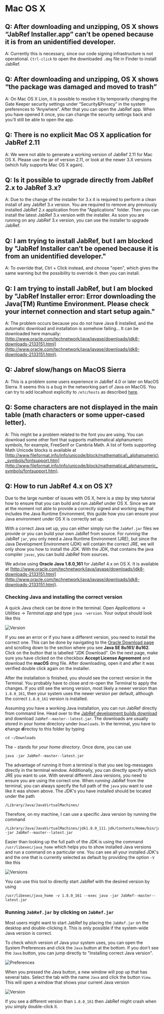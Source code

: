 # Mac OS X

## Q: After downloading and unzipping, OS X shows “JabRef Installer.app” can’t be opened because it is from an unidentified developer.

A: Currently this is necessary, since our code signing infrastructure is not operational. `Ctrl-click` to open the downloaded `.dmg` file in Finder to install JabRef.

## Q: After downloading and unzipping, OS X shows “the package was damaged and moved to trash”

A: On Mac OS X Lion, it is possible to resolve it by temporarily changing the Gate Keeper security settings under “Security&Privacy” in the system preferences to “Anywhere”. After that you can open the JabRef app. When you have opened it once, you can change the security settings back and you'll still be able to open the app.

## Q: There is no explicit Mac OS X application for JabRef 2.11

A: We were not able to generate a working version of JabRef 2.11 for Mac OS X. Please use the jar of version 2.11, or look at the newer 3.X versions \(which fully supports Mac OS X again\).

## Q: Is it possible to upgrade directly from JabRef 2.x to JabRef 3.x?

A: Due to the change of the installer for 3.x it is required to perform a clean install of any JabRef 3.x version. You are required to remove any previously installed JabRef 2.x application from the "Applications" folder. Then you can install the latest JabRef 3.x version with the installer. As soon you are running on any JabRef 3.x version, you can use the installer to upgrade JabRef.

## Q: I am trying to install JabRef, but I am blocked by "JabRef Installer can’t be opened because it is from an unidentified developer."

A: To override that, Ctrl + Click instead, and choose "open", which gives the same warning but the possibility to override it. then you can install.

## Q: I am trying to install JabRef, but I am blocked by  "JabRef Installer error: Error downloading the Java\(TM\) Runtime Environment. Please check your internet connection and start setup again."

A: The problem occurs because you do not have Java 8 installed, and the automatic download and installation is somehow failing... It can be downloaded here manually: [http://www.oracle.com/technetwork/java/javase/downloads/jdk8-downloads-2133151.html](http://www.oracle.com/technetwork/java/javase/downloads/jdk8-downloads-2133151.html).

## Q: Jabref slow/hangs on MacOS Sierra

A: This is a problem some users experience in JabRef 4.0 or later on MacOS Sierra. It seems this is a bug in the networking part of Java on MacOS. You can try to add localhost explicitly to `/etc/hosts` as described [here](https://dzone.com/articles/macos-sierra-problems-with-javanetinetaddress-getl).

## Q: Some characters are not displayed in the main table \(math characters or some upper-cased letter\).

A: This might be a problem related to the font you are using. You can download some other font that supports mathematical alphanumeric symbols, for example, FreeSerif or Cambria Math. A list of fonts supporting Math Unicode blocks is available at [http://www.fileformat.info/info/unicode/block/mathematical\_alphanumeric\_symbols/fontsupport.htm](http://www.fileformat.info/info/unicode/block/mathematical_alphanumeric_symbols/fontsupport.htm).

## Q: How to run JabRef 4.x on OS X?

Due to the large number of issues with OS X, here is a step by step tutorial how to ensure that you can build and run JabRef under OS X. Since we are at the moment not able to provide a correctly signed and working `dmg` that includes the Java Runtime Environment, this guide how you can ensure your Java environment under OS X is correctly set up.

With a correct Java set up, you can either simply run the `JabRef.jar` files we provide or you can build your own JabRef from source. For _running_ the JabRef `jar`, you only need a Java Runtime Environment \(JRE\), but since the Java Development Environment \(JDK\) will contain the correct JRE, we will only show you how to install the JDK. With the JDK, that contains the java compiler `javac`, you can build JabRef from sources.

We advise using **Oracle Java 1.8.0\_161** for JabRef 4.x on OS X. It is available at [http://www.oracle.com/technetwork/java/javase/downloads/jdk8-downloads-2133151.html](http://www.oracle.com/technetwork/java/javase/downloads/jdk8-downloads-2133151.html).

### Checking Java and installing the correct version

A quick Java check can be done in the terminal. Open _Applications_ -&gt; _Utilities_ -&gt; _Terminal.app_ and type `java -version`. Your output should look like this

![Version](https://i.imgur.com/nS63JPE.png)

If you see an error or if you have a different version, you need to install the correct one. This can be done by navigating to the [Oracle Download page](http://www.oracle.com/technetwork/java/javase/downloads/index.html) and scrolling down to the section where you see **Java SE 8u161/ 8u162**. Click on the button that is labelled "JDK Download". On the next page, make sure you have clicked on the checkbox **Accept License Agreement** and download the **macOS** dmg file. After downloading, open it and after it was verified double click again on the installer.

After the installation is finished, you should see the correct version in the Terminal. You probably have to close and re-open the Terminal to apply the changes. If you still see the wrong version, most likely a newer version than `1.8.0_161`, then your system uses the newer version per default, although the correct `1.8.0_161` version is installed.

Assuming you have a working Java installation, you can run JabRef directly from command line. Head over to the [JabRef development builds download](https://builds.jabref.org/master/) and download `JabRef--master--latest.jar`. The downloads are usually stored in your home directory under `Downloads`. In the terminal, you have to **c**hange **d**irectoy to this folder by typing

```text
cd ~/Downloads
```

The `~` stands for _your home directory_. Once done, you can use

```text
java -jar JabRef--master--latest.jar
```

The advantage of running it from a terminal is that you see log-messages directly in the terminal window. Additionally, you can directly specify which JRE you want to use. With several different Java versions, you need to ensure you are using the correct one. When _running_ JabRef from the terminal, you can always specify the full path of the `java` you want to use like it was shown above. The JDK's you have installed should be located under the path

```text
/Library/Java/JavaVirtualMachines/
```

Therefore, on my machine, I can use a specific Java version by running the command

```text
/Library/Java/JavaVirtualMachines/jdk1.8.0_111.jdk/Contents/Home/bin/java -jar JabRef--master--latest.jar
```

Easier than looking up the full path of the JDK is using the command `/usr/libexec/java_home` which helps you to show installed Java versions and run a command on a particular one. You can see all your installed JDK's and the one that is currently selected as default by providing the option `-V` like this

![Versions](https://i.imgur.com/gs2oNz7.png)

You can use this tool to directly start JabRef with the desired version by using

```text
/usr/libexec/java_home -v 1.8.0_161 --exec java -jar JabRef--master--latest.jar
```

### Running `JabRef.jar` by clicking on `JabRef.jar`

Most users might want to start JabRef by placing the `JabRef.jar` on the desktop and double-clicking it. This is only possible if the system-wide Java version is correct.

To check which version of Java your system uses, you can open the System Preferences and click the `Java` button at the bottom. If you don't see the `Java` button, you can jump directly to "Installing correct Java version".

![Preferences](https://i.imgur.com/5QG1yw4.png)

When you pressed the Java button, a new window will pop up that has several tabs. Select the tab with the name `Java` and click the button `View`. This will open a window that shows your current Java version

![Version](https://i.imgur.com/gLovweQ.png)

If you see a different version than `1.8.0_161` then JabRef might crash when you simply double-click it.

